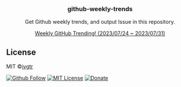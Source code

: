 <div align="center">
  <h3 align="center">github-weekly-trends</h3>
  <p align="center">Get Github weekly trends, and output Issue in this repository.</p>
  <a align="center" href="https://github.com/ivgtr/github-weeklyTrends/issues/304" target="_brank">Weekly GitHub Trending! (2023/07/24 ~ 2023/07/31)</a>
</div>

## License

MIT ©[ivgtr](https://github.com/ivgtr)

[![Github Follow](https://img.shields.io/github/followers/ivgtr?style=social)](https://github.com/ivgtr) [![MIT License](http://img.shields.io/badge/license-MIT-blue.svg?style=flat)](LICENSE) [![Donate](https://img.shields.io/badge/%EF%BC%84-support-green.svg?style=flat-square)](https://www.buymeacoffee.com/ivgtr)